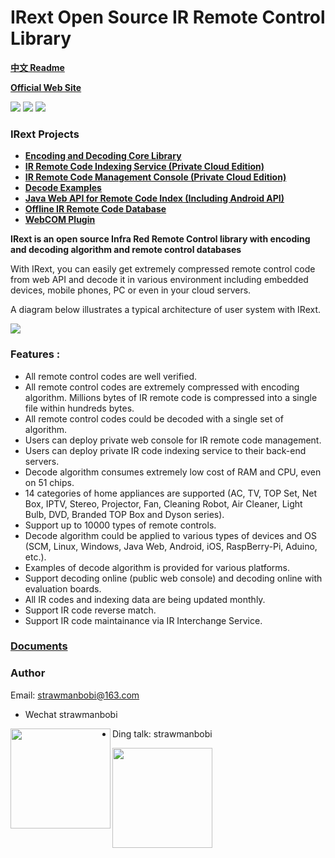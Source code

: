 # IRext Open Source IR Remote Control Library
__[中文 Readme](https://github.com/irext/irext/blob/master/README-cn.md)__

__[Official Web Site](https://irext.net)__


![](https://img.shields.io/github/license/irext/core.svg?style=flat)
![](https://img.shields.io/badge/release-0.2.4-green.svg)
![](https://img.shields.io/badge/build-pass-green.svg)

### __IRext Projects__
- __[Encoding and Decoding Core Library](https://github.com/irext/core)__
- __[IR Remote Code Indexing Service (Private Cloud Edition)](https://github.com/irext/private-server)__
- __[IR Remote Code Management Console (Private Cloud Edition)](https://github.com/irext/private-console)__
- __[Decode Examples](https://github.com/irext/irext-examples)__
- __[Java Web API for Remote Code Index (Including Android API)](https://github.com/irext/irext-web-api)__
- __[Offline IR Remote Code Database](https://github.com/irext/database)__
- __[WebCOM Plugin](https://github.com/irext/irext-web-com)__

__IRext is an open source Infra Red Remote Control library with encoding and decoding algorithm and remote control databases__

With IRext, you can easily get extremely compressed remote control code from web API and decode it in various environment including embedded devices, mobile phones, PC or even in your cloud servers.

A diagram below illustrates a typical architecture of user system with IRext.

<img src="https://github.com/irext/irext/blob/master/irext_docs/integration_adv.png">

### Features :
- All remote control codes are well verified.
- All remote control codes are extremely compressed with encoding algorithm. Millions bytes of IR remote code is compressed into a single file within hundreds bytes.
- All remote control codes could be decoded with a single set of algorithm.
- Users can deploy private web console for IR remote code management.
- Users can deploy private IR code indexing service to their back-end servers.
- Decode algorithm consumes extremely low cost of RAM and CPU, even on 51 chips.
- 14 categories of home appliances are supported (AC, TV, TOP Set, Net Box, IPTV, Stereo, Projector, Fan, Cleaning Robot, Air Cleaner, Light Bulb, DVD, Branded TOP Box and Dyson series).
- Support up to 10000 types of remote controls.
- Decode algorithm could be applied to various types of devices and OS (SCM, Linux, Windows, Java Web, Android, iOS, RaspBerry-Pi, Aduino, etc.).
- Examples of decode algorithm is provided for various platforms.
- Support decoding online (public web console) and decoding online with evaluation boards.
- All IR codes and indexing data are being updated monthly.
- Support IR code reverse match.
- Support IR code maintainance via IR Interchange Service.


### [Documents](https://irext.net/doc/)


### Author

Email: strawmanbobi@163.com


- Wechat strawmanbobi

<img src="https://github.com/irext/irext/blob/master/wx_qr.png" align="left" height="160" width="160">


- Ding talk: strawmanbobi

<img src="https://github.com/irext/irext/blob/master/author_dingding.png" align="left" height="160" width="160">
